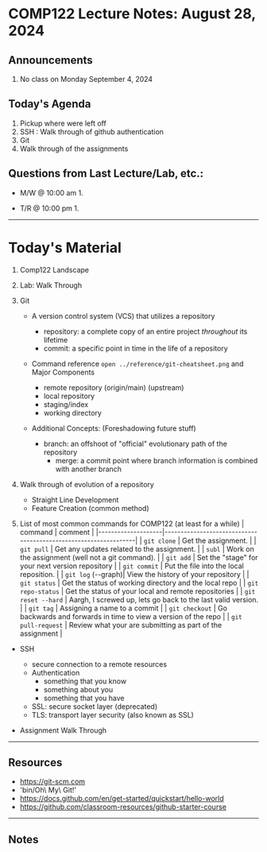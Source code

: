 # COMP122 Lecture Notes: August 28, 2024

## Announcements
   1. No class on Monday September 4, 2024


## Today's Agenda
   1. Pickup where were left off
   1. SSH : Walk through of github authentication
   1. Git
   1. Walk through of the assignments

## Questions from Last Lecture/Lab, etc.:
   * M/W @ 10:00 am
     1. 

   * T/R @ 10:00 pm
     1. 


---
# Today's Material
  1. Comp122 Landscape

  1. Lab: Walk Through

  1. Git
     - A version control system (VCS) that utilizes a repository
       - repository: a complete copy of an entire project _throughout_ its lifetime  
       - commit:  a specific point in time in the life of a repository

     - Command reference `open ../reference/git-cheatsheet.png` and Major Components
        - remote repository (origin/main) (upstream)
        - local repository 
        - staging/index
        - working directory

     - Additional Concepts: (Foreshadowing future stuff)
       - branch:  an offshoot of "official" evolutionary path of the repository
         - merge: a commit point where branch information is combined with another branch

  1. Walk through of evolution of a repository
     - Straight Line Development
     - Feature Creation (common method)

  1. List of most common commands for COMP122  (at least for a while)
     | command            | comment                                                         |
     |--------------------|-----------------------------------------------------------------|
     | `git clone`        | Get the assignment.                                             |
     | `git pull`         | Get any updates related to the assignment.                      |
     | `subl`             | Work on the assignment (well not a git command).                |
     | `git add`          | Set the "stage" for your next version repository                |
     | `git commit`       | Put the file into the local reposition.                         |
     | `git log` (--graph)| View the history of your repository                             |
     | `git status`       | Get the status of working directory and the local repo          |
     | `git repo-status`  | Get the status of your local and remote repositories            |
     | `git reset --hard` | Aargh, I screwed up, lets go back to the last valid version.    |
     | `git tag`          | Assigning a name to a commit                                    |
     | `git checkout`     | Go backwards and forwards in time to view a version of the repo |
     | `git pull-request` | Review what your are submitting as part of the assignment       |

   * SSH
      - secure connection to a remote resources
      - Authentication
        - something that you know
        - something about you
        - something that you have
      - SSL: secure socket layer (deprecated)
      - TLS: transport layer security (also known as SSL)

   * Assignment Walk Through



---
## Resources
  * https://git-scm.com
  * 'bin/Oh\ My\ Git\!'
  * https://docs.github.com/en/get-started/quickstart/hello-world
  * https://github.com/classroom-resources/github-starter-course


---
<!-- This section is for student's to place their own notes. -->
<!-- This section will not be updated by the Professor.   -->

## Notes 







